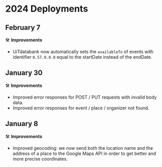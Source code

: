 # 2024 Deployments

## February 7

🛠 **Improvements**

* UiTdatabank now automatically sets the `availableTo` of events with identifier `0.57.0.0.0` equal to the startDate instead of the endDate.

## January 30

🛠 **Improvements**

* Improved error responses for POST / PUT requests with invalid body data.
* Improved error responses for event / place / organizer not found.

## January 8

🛠 **Improvements**

* Improved geocoding: we now send both the location name and the address of a place to the Google Maps API in order to get better and more precise coordinates.
